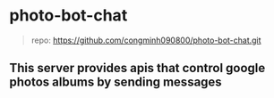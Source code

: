# photo-bot-chat
> repo: https://github.com/congminh090800/photo-bot-chat.git
## This server provides apis that control google photos albums by sending messages
